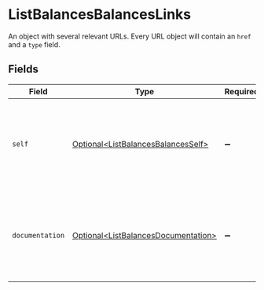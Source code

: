 # ListBalancesBalancesLinks

An object with several relevant URLs. Every URL object will contain an `href` and a `type` field.


## Fields

| Field                                                                                        | Type                                                                                         | Required                                                                                     | Description                                                                                  |
| -------------------------------------------------------------------------------------------- | -------------------------------------------------------------------------------------------- | -------------------------------------------------------------------------------------------- | -------------------------------------------------------------------------------------------- |
| `self`                                                                                       | [Optional\<ListBalancesBalancesSelf>](../../models/operations/ListBalancesBalancesSelf.md)   | :heavy_minus_sign:                                                                           | In v2 endpoints, URLs are commonly represented as objects with an `href` and `type` field.   |
| `documentation`                                                                              | [Optional\<ListBalancesDocumentation>](../../models/operations/ListBalancesDocumentation.md) | :heavy_minus_sign:                                                                           | In v2 endpoints, URLs are commonly represented as objects with an `href` and `type` field.   |
